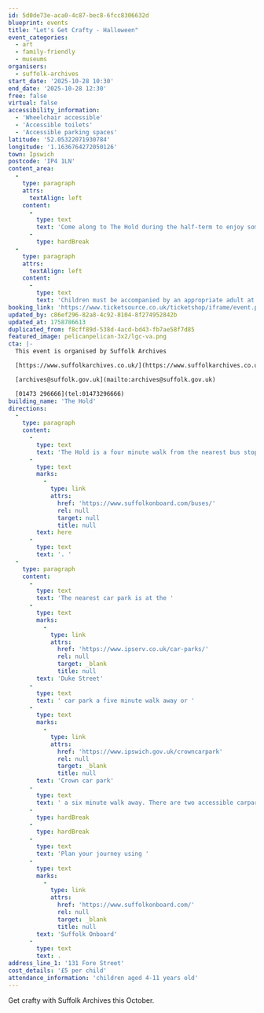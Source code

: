 ```yaml
---
id: 5d0de73e-aca0-4c87-bec8-6fcc8306632d
blueprint: events
title: "Let's Get Crafty - Halloween"
event_categories:
  - art
  - family-friendly
  - museums
organisers:
  - suffolk-archives
start_date: '2025-10-28 10:30'
end_date: '2025-10-28 12:30'
free: false
virtual: false
accessibility_information:
  - 'Wheelchair accessible'
  - 'Accessible toilets'
  - 'Accessible parking spaces'
latitude: '52.05322071930784'
longitude: '1.1636764272050126'
town: Ipswich
postcode: 'IP4 1LN'
content_area:
  -
    type: paragraph
    attrs:
      textAlign: left
    content:
      -
        type: text
        text: 'Come along to The Hold during the half-term to enjoy some family friendly spooky crafty fun!'
      -
        type: hardBreak
  -
    type: paragraph
    attrs:
      textAlign: left
    content:
      -
        type: text
        text: 'Children must be accompanied by an appropriate adult at all times.'
booking_link: 'https://www.ticketsource.co.uk/ticketshop/iframe/event.php?eventhash=e-mqylvk&target=&iframe=true'
updated_by: c86ef296-82a8-4c92-8104-8f274952842b
updated_at: 1758786613
duplicated_from: f8cff89d-538d-4acd-bd43-fb7ae58f7d85
featured_image: pelicanpelican-3x2/lgc-va.png
cta: |-
  This event is organised by Suffolk Archives

  [https://www.suffolkarchives.co.uk/](https://www.suffolkarchives.co.uk/)

  [archives@suffolk.gov.uk](mailto:archives@suffolk.gov.uk)

  [01473 296666](tel:01473296666)
building_name: 'The Hold'
directions:
  -
    type: paragraph
    content:
      -
        type: text
        text: 'The Hold is a four minute walk from the nearest bus stop - see the latest bus timetables '
      -
        type: text
        marks:
          -
            type: link
            attrs:
              href: 'https://www.suffolkonboard.com/buses/'
              rel: null
              target: null
              title: null
        text: here
      -
        type: text
        text: '. '
  -
    type: paragraph
    content:
      -
        type: text
        text: 'The nearest car park is at the '
      -
        type: text
        marks:
          -
            type: link
            attrs:
              href: 'https://www.ipserv.co.uk/car-parks/'
              rel: null
              target: _blank
              title: null
        text: 'Duke Street'
      -
        type: text
        text: ' car park a five minute walk away or '
      -
        type: text
        marks:
          -
            type: link
            attrs:
              href: 'https://www.ipswich.gov.uk/crowncarpark'
              rel: null
              target: _blank
              title: null
        text: 'Crown car park'
      -
        type: text
        text: ' a six minute walk away. There are two accessible carpark spaces for blue badge holders in The Hold car park.'
      -
        type: hardBreak
      -
        type: hardBreak
      -
        type: text
        text: 'Plan your journey using '
      -
        type: text
        marks:
          -
            type: link
            attrs:
              href: 'https://www.suffolkonboard.com/'
              rel: null
              target: _blank
              title: null
        text: 'Suffolk Onboard'
      -
        type: text
        text: .
address_line_1: '131 Fore Street'
cost_details: '£5 per child'
attendance_information: 'children aged 4-11 years old'
---
```

Get crafty with Suffolk Archives this October.
